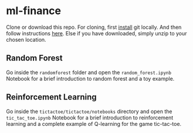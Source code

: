# ml-finance

Clone or download this repo. For cloning, first 
[install](https://git-scm.com/book/en/v2/Getting-Started-Installing-Git) 
git locally. And then follow instructions 
[here](https://docs.github.com/en/github/creating-cloning-and-archiving-repositories/cloning-a-repository).
 Else if you have downloaded, simply unzip to your chosen location.

## Random Forest

Go inside the `randomforest` folder and open the `random_forest.ipynb` 
Notebook for a brief introduction to random forest and a toy example.

## Reinforcement Learning

Go inside the `tictactoe/tictactoe/notebooks` directory and open the 
`tic_tac_toe.ipynb` Notebook for a brief introduction to reinforcement 
learning and a complete example of Q-learning for the game tic-tac-toe.